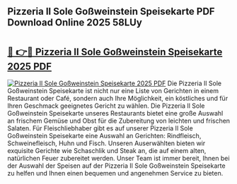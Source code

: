## Pizzeria Il Sole Goßweinstein Speisekarte PDF Download Online 2025 58LUy

# <h2><a href="http://gca2pjf.nevu.top/?p=Pizzeria+Il+Sole+Go%c3%9fweinstein+Speisekarte">🔗 👉🔴 Pizzeria Il Sole Goßweinstein Speisekarte 2025 PDF</a></h2>

[![Pizzeria Il Sole Goßweinstein Speisekarte 2025 PDF](https://i.imgur.com/dBaPXMq.png)](http://gca2pjf.nevu.top/?p=Pizzeria+Il+Sole+Go%c3%9fweinstein+Speisekarte)
Die Pizzeria Il Sole Goßweinstein Speisekarte ist nicht nur eine Liste von Gerichten in einem Restaurant oder Café, sondern auch Ihre Möglichkeit, ein köstliches und für Ihren Geschmack geeignetes Gericht zu wählen. Die Pizzeria Il Sole Goßweinstein Speisekarte unseres Restaurants bietet eine große Auswahl an frischem Gemüse und Obst für die Zubereitung von leichten und frischen Salaten. Für Fleischliebhaber gibt es auf unserer Pizzeria Il Sole Goßweinstein Speisekarte eine Auswahl an Gerichten: Rindfleisch, Schweinefleisch, Huhn und Fisch. Unseren Auserwählten bieten wir exquisite Gerichte wie Schaschlik und Steak an, die auf einem alten, natürlichen Feuer zubereitet werden. Unser Team ist immer bereit, Ihnen bei der Auswahl der Speisen auf der Pizzeria Il Sole Goßweinstein Speisekarte zu helfen und Ihnen einen bequemen und angenehmen Service zu bieten.
